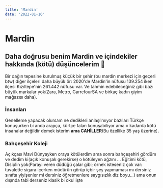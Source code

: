 ```yaml
---
title: 'Mardin'
date: '2022-01-16'
---
```

# Mardin

## Daha doğrusu benim Mardin ve içindekiler hakkında (kötü) **düşüncelerim** 🙂

Bir dağın tepesine kurulmuş küçük bir şehir (bu mardin merkezi için geçerli btw) diğer ilçeleri daha büyük ör: 2020'de Mardin'in nüfusu 139.254 iken ilçesi Kızıltepe'nin 261.442 nüfusu var. Ve tahmin edebileceğiniz gibi bazı büyük markalar yok(Zara, Metro, CarrefourSA ve birkaç kadın giyim mağazısı daha).

### İnsanları

Genelleme yapacak olursam ne dedikleri anlaşılmıyor bazıları Türkçe konuşurken bi anda arapça, kürtçe falan konuşabiliyor ama o kadarda kötü insanalar değildir demek isterim **ama CAHİLLER**(Bu özellike 35 yaş üzerine).

### Bahçeşehir Koleji

Açıkçası Mavi Dünyayken oraya kötülerdim ama sonra bahçeşehiri gördüm ve dedim ki(açık konuşak gerekirse) o kötüleyen ağzını ... Eğitimi kötü, Disiplin yok(Parayı veren düdüğü çalar gibi; örnek isteseniz çok var: tuvalette sigara içerken müdürün görüp içbir şey yapmaması mı dersiniz sınıfta yiyişenler mi dersiniz öğretmenlere saygısızlık diz boyu...) ama onun dışında tabi derseniz klasik bi okul işte
